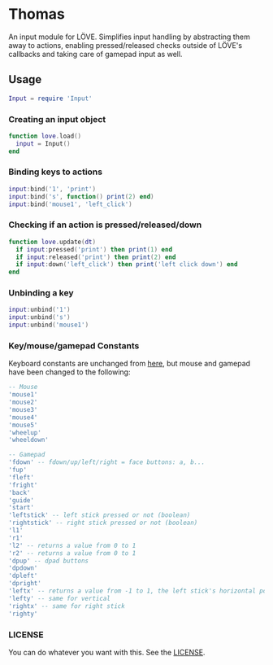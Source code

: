 # Thomas

An input module for LÖVE. Simplifies input handling by abstracting them away to actions,
enabling pressed/released checks outside of LÖVE's callbacks and taking care of gamepad input as well.

## Usage

```lua
Input = require 'Input'
```

### Creating an input object

```lua
function love.load()
  input = Input()
end
```

### Binding keys to actions

```lua
input:bind('1', 'print')
input:bind('s', function() print(2) end)
input:bind('mouse1', 'left_click')
```

### Checking if an action is pressed/released/down

```lua
function love.update(dt)
  if input:pressed('print') then print(1) end
  if input:released('print') then print(2) end
  if input:down('left_click') then print('left click down') end
end
```

### Unbinding a key

```lua
input:unbind('1')
input:unbind('s')
input:unbind('mouse1')
```

### Key/mouse/gamepad Constants

Keyboard constants are unchanged from [here](https://www.love2d.org/wiki/KeyConstant), but mouse and gamepad have been changed to the following:

```lua
-- Mouse
'mouse1'
'mouse2'
'mouse3'
'mouse4'
'mouse5'
'wheelup'
'wheeldown'

-- Gamepad
'fdown' -- fdown/up/left/right = face buttons: a, b...
'fup'
'fleft'
'fright'
'back'
'guide'
'start'
'leftstick' -- left stick pressed or not (boolean)
'rightstick' -- right stick pressed or not (boolean)
'l1'
'r1'
'l2' -- returns a value from 0 to 1
'r2' -- returns a value from 0 to 1
'dpup' -- dpad buttons
'dpdown'
'dpleft'
'dpright'
'leftx' -- returns a value from -1 to 1, the left stick's horizontal position
'lefty' -- same for vertical
'rightx' -- same for right stick
'righty'
```

### LICENSE

You can do whatever you want with this. See the [LICENSE](https://github.com/adonaac/thomas/blob/master/LICENSE).
